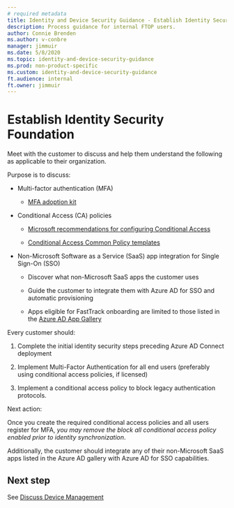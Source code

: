 ```yaml
---
# required metadata
title: Identity and Device Security Guidance - Establish Identity Security Foundation
description: Process guidance for internal FTOP users.
author: Connie Brenden
ms.author: v-conbre
manager: jimmuir
ms.date: 5/8/2020
ms.topic: identity-and-device-security-guidance
ms.prod: non-product-specific
ms.custom: identity-and-device-security-guidance
ft.audience: internal
ft.owner: jimmuir
---
```

# Establish Identity Security Foundation

Meet with the customer to discuss and help them understand the following as applicable to their organization.

Purpose is to discuss:

- Multi-factor authentication (MFA)

    - [MFA adoption kit](https://aka.ms/mfatemplates)

- Conditional Access (CA) policies

    - [Microsoft recommendations for configuring Conditional Access](https://aka.ms/m365goldenconfig)

    - [Conditional Access Common Policy templates](https://docs.microsoft.com/azure/active-directory/conditional-access/plan-conditional-access)

- Non-Microsoft Software as a Service (SaaS) app integration for Single Sign-On (SSO)

    - Discover what non-Microsoft SaaS apps the customer uses

    - Guide the customer to integrate them with Azure AD for SSO and automatic provisioning

    - Apps eligible for FastTrack onboarding are limited to those listed in the [Azure AD App Gallery](https://azuremarketplace.microsoft.com/marketplace/apps/category/azure-active-directory-apps)

Every customer should:

1. Complete the initial identity security steps preceding Azure AD Connect deployment

2. Implement Multi-Factor Authentication for all end users (preferably using conditional access policies, if licensed)

3. Implement a conditional access policy to block legacy authentication protocols.

Next action:

Once you create the required conditional access policies and all users register for MFA, *you may remove the block all conditional access policy enabled prior
to identity synchronization*.

Additionally, the customer should integrate any of their non-Microsoft SaaS apps listed in the Azure AD gallery with Azure AD for SSO capabilities.

## Next step

See [Discuss Device Management](discuss-device-management.md)
